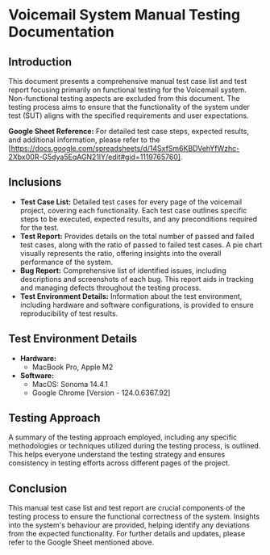 # Voicemail System Manual Testing Documentation

## Introduction
This document presents a comprehensive manual test case list and test report focusing primarily on functional testing for the Voicemail system. Non-functional testing aspects are excluded from this document. The testing process aims to ensure that the functionality of the system under test (SUT) aligns with the specified requirements and user expectations.

**Google Sheet Reference:** For detailed test case steps, expected results, and additional information, please refer to the [https://docs.google.com/spreadsheets/d/14SxfSm6KBDVehYfWzhc-2Xbx00R-G5dya5EqAGN21lY/edit#gid=1119765760].

## Inclusions
- **Test Case List:** Detailed test cases for every page of the voicemail project, covering each functionality. Each test case outlines specific steps to be executed, expected results, and any preconditions required for the test.
- **Test Report:** Provides details on the total number of passed and failed test cases, along with the ratio of passed to failed test cases. A pie chart visually represents the ratio, offering insights into the overall performance of the system.
- **Bug Report:** Comprehensive list of identified issues, including descriptions and screenshots of each bug. This report aids in tracking and managing defects throughout the testing process.
- **Test Environment Details:** Information about the test environment, including hardware and software configurations, is provided to ensure reproducibility of test results.

## Test Environment Details
- **Hardware:**
  - MacBook Pro, Apple M2
- **Software:**
  - MacOS: Sonoma 14.4.1
  - Google Chrome [Version - 124.0.6367.92]

## Testing Approach
A summary of the testing approach employed, including any specific methodologies or techniques utilized during the testing process, is outlined. This helps everyone understand the testing strategy and ensures consistency in testing efforts across different pages of the project.

## Conclusion
This manual test case list and test report are crucial components of the testing process to ensure the functional correctness of the system. Insights into the system's behaviour are provided, helping identify any deviations from the expected functionality. For further details and updates, please refer to the Google Sheet mentioned above.